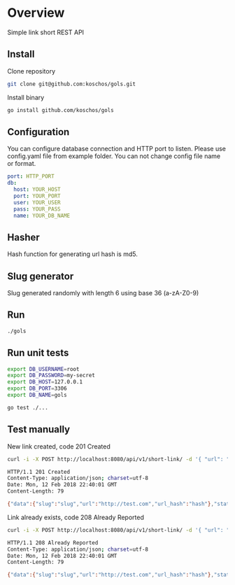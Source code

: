 # Overview

Simple link short REST API

## Install

Clone repository
```bash
git clone git@github.com:koschos/gols.git
```

Install binary
```bash
go install github.com/koschos/gols
```

## Configuration

You can configure database connection and HTTP port to listen.
Please use config.yaml file from example folder.
You can not change config file name or format.

```yaml
port: HTTP_PORT
db:
  host: YOUR_HOST
  port: YOUR_PORT
  user: YOUR_USER
  pass: YOUR_PASS
  name: YOUR_DB_NAME
```

## Hasher

Hash function for generating url hash is md5.

## Slug generator

Slug generated randomly with length 6 using base 36 (a-zA-Z0-9)

## Run

```bash
./gols
```

## Run unit tests

```bash
export DB_USERNAME=root
export DB_PASSWORD=my-secret
export DB_HOST=127.0.0.1
export DB_PORT=3306
export DB_NAME=gols

go test ./...
```

## Test manually

New link created, code 201 Created

```bash
curl -i -X POST http://localhost:8080/api/v1/short-link/ -d '{ "url": "http://test.com" }'

HTTP/1.1 201 Created
Content-Type: application/json; charset=utf-8
Date: Mon, 12 Feb 2018 22:40:01 GMT
Content-Length: 79

{"data":{"slug":"slug","url":"http://test.com","url_hash":"hash"},"status":201}
```

Link already exists, code 208 Already Reported

```bash
curl -i -X POST http://localhost:8080/api/v1/short-link/ -d '{ "url": "http://test.com" }'

HTTP/1.1 208 Already Reported
Content-Type: application/json; charset=utf-8
Date: Mon, 12 Feb 2018 22:40:01 GMT
Content-Length: 79

{"data":{"slug":"slug","url":"http://test.com","url_hash":"hash"},"status":201}
```